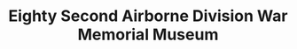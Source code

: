 ---
layout: repo
title: "Eighty Second Airborne Division War Memorial Museum"
id: 4689
permalink: repos/4689/
---